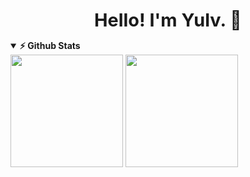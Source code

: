 <!--
 * @Author: Shuangchi He / Yulv
 * @Email: yulvchi@qq.com
 * @Date: 2021-05-13 14:07:40
 * @Motto: Entities should not be multiplied unnecessarily.
 * @LastEditors: Shuangchi He
 * @LastEditTime: 2021-12-21 12:56:30
 * @FilePath: /Yulv-git/README.md
 * @Description: Modify here please
-->

<font size=5><center><big><b> Hello! I'm Yulv. 👋 </b></big></center></font>

<!--
**Yulv-git/Yulv-git** is a ✨ _special_ ✨ repository because its `README.md` (this file) appears on your GitHub profile.
Here are some ideas to get you started:
- 🔭 I’m currently working on ...
- 🌱 I’m currently learning ...
- 👯 I’m looking to collaborate on ...
- 🤔 I’m looking for help with ...
- 💬 Ask me about ...
- 📫 How to reach me: ...
- 😄 Pronouns: ...
- ⚡ Fun fact: ...
-->

<details open>	
  <summary><b>⚡ Github Stats</b></summary>
<img height="180em" src="https://github-readme-stats.vercel.app/api?username=Yulv-git&show_icons=true&include_all_commits=true&count_private=true&hide_border=true" />
<img height="180em" src="https://github-readme-stats.vercel.app/api/top-langs/?username=Yulv-git&show_icons=true&hide_border=true&layout=compact&langs_count=10"/>
</details>

